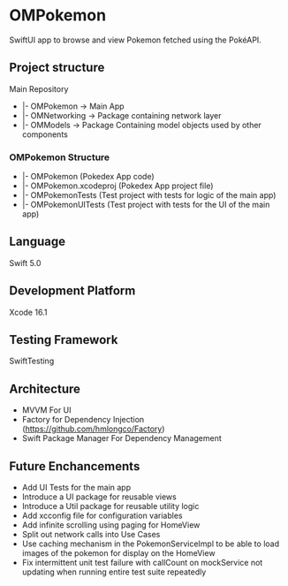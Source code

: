 # OMPokemon
SwiftUI app to browse and view Pokemon fetched using the PokéAPI.

## Project structure

Main Repository
 - |- OMPokemon                   -> Main App
 - |- OMNetworking                -> Package containing network layer
 - |- OMModels                    -> Package Containing model objects used by other components

### OMPokemon Structure

- |- OMPokemon (Pokedex App code)
- |- OMPokemon.xcodeproj (Pokedex App project file)
- |- OMPokemonTests (Test project with tests for logic of the main app)
- |- OMPokemonUITests (Test project with tests for the UI of the main app)

## Language
Swift 5.0

## Development Platform
Xcode 16.1

## Testing Framework
SwiftTesting

## Architecture

- MVVM For UI
- Factory for Dependency Injection (https://github.com/hmlongco/Factory)
- Swift Package Manager For Dependency Management

## Future Enchancements

- Add UI Tests for the main app
- Introduce a UI package for reusable views
- Introduce a Util package for reusable utility logic
- Add xcconfig file for configuration variables
- Add infinite scrolling using paging for HomeView
- Split out network calls into Use Cases
- Use caching mechanism in the PokemonServiceImpl to be able to load images of the pokemon for display on the HomeView
- Fix intermittent unit test failure with callCount on mockService not updating when running entire test suite repeatedly
